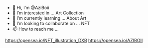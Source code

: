 - 👋 Hi, I’m @AziBoii
- 👀 I’m interested in ... Art Collection
- 🌱 I’m currently learning ... About Art 
- 💞️ I’m looking to collaborate on ... NFT
- 📫 How to reach me ...

<!---
AziBoii/AziBoii is a ✨ special ✨ repository because its `README.md` (this file) appears on your GitHub profile.
You can click the Preview link to take a look at your changes.
--->
https://opensea.io/NFT_illustration_DXB
https://opensea.io/AZIBOII
